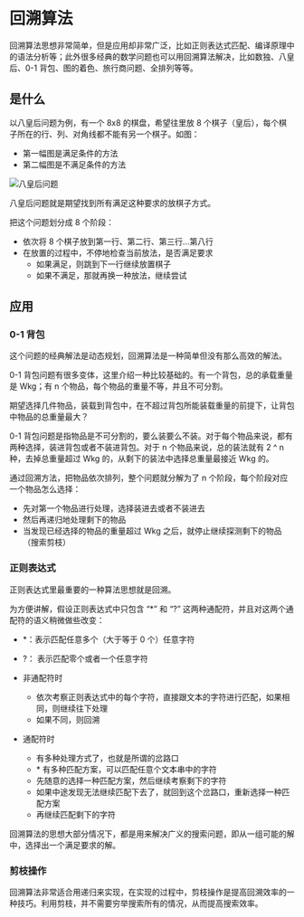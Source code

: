 # 回溯算法

回溯算法思想非常简单，但是应用却非常广泛，比如正则表达式匹配、编译原理中的语法分析等；此外很多经典的数学问题也可以用回溯算法解决，比如数独、八皇后、0-1 背包、图的着色、旅行商问题、全排列等等。

## 是什么

以八皇后问题为例，有一个 8x8 的棋盘，希望往里放 8 个棋子（皇后），每个棋子所在的行、列、对角线都不能有另一个棋子。如图：

- 第一幅图是满足条件的方法
- 第二幅图是不满足条件的方法

![八皇后问题](@imgs/a0e3994319732ca77c81e0f92cc77ff5.jpg)

八皇后问题就是期望找到所有满足这种要求的放棋子方式。

把这个问题划分成 8 个阶段：

- 依次将 8 个棋子放到第一行、第二行、第三行...第八行
- 在放置的过程中，不停地检查当前放法，是否满足要求
  - 如果满足，则跳到下一行继续放置棋子
  - 如果不满足，那就再换一种放法，继续尝试

<!-- TODO  -->

## 应用

### 0-1 背包

这个问题的经典解法是动态规划，回溯算法是一种简单但没有那么高效的解法。

0-1 背包问题有很多变体，这里介绍一种比较基础的。有一个背包，总的承载重量是 Wkg；有 n 个物品，每个物品的重量不等，并且不可分割。

期望选择几件物品，装载到背包中，在不超过背包所能装载重量的前提下，让背包中物品的总重量最大？

0-1 背包问题是指物品是不可分割的，要么装要么不装。对于每个物品来说，都有两种选择，装进背包或者不装进背包。对于 n 个物品来说，总的装法就有 2 ^ n 种，去掉总重量超过 Wkg 的，从剩下的装法中选择总重量最接近 Wkg 的。

通过回溯方法，把物品依次排列，整个问题就分解为了 n 个阶段，每个阶段对应一个物品怎么选择：

- 先对第一个物品进行处理，选择装进去或者不装进去
- 然后再递归地处理剩下的物品
- 当发现已经选择的物品的重量超过 Wkg 之后，就停止继续探测剩下的物品（搜索剪枝）

<!-- TODO -->

### 正则表达式

正则表达式里最重要的一种算法思想就是回溯。

为方便讲解，假设正则表达式中只包含 “\*” 和 “?” 这两种通配符，并且对这两个通配符的语义稍微做些改变：

- \*：表示匹配任意多个（大于等于 0 个）任意字符
- ?： 表示匹配零个或者一个任意字符

- 非通配符时
  - 依次考察正则表达式中的每个字符，直接跟文本的字符进行匹配，如果相同，则继续往下处理
  - 如果不同，则回溯
- 通配符时
  - 有多种处理方式了，也就是所谓的岔路口
  - \* 有多种匹配方案，可以匹配任意个文本串中的字符
  - 先随意的选择一种匹配方案，然后继续考察剩下的字符
  - 如果中途发现无法继续匹配下去了，就回到这个岔路口，重新选择一种匹配方案
  - 再继续匹配剩下的字符

<!-- TODO -->

回溯算法的思想大部分情况下，都是用来解决广义的搜索问题，即从一组可能的解中，选择出一个满足要求的解。

### 剪枝操作

回溯算法非常适合用递归来实现，在实现的过程中，剪枝操作是提高回溯效率的一种技巧。利用剪枝，并不需要穷举搜索所有的情况，从而提高搜索效率。
